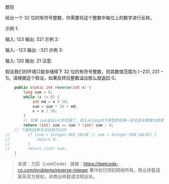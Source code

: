题目

给出一个 32 位的有符号整数，你需要将这个整数中每位上的数字进行反转。

示例 1:

输入: 123
输出: 321
 示例 2:

输入: -123
输出: -321
示例 3:

输入: 120
输出: 21
注意:

假设我们的环境只能存储得下 32 位的有符号整数，则其数值范围为 [−231,  231 − 1]。请根据这个假设，如果反转后整数溢出那么就返回 0。

```java
    public static int reverse(int x) {
        long sum = 0;
        while (x != 0) {
            int md = x % 10;
            sum = sum * 10 + md;
            x = x / 10;
        }
        // 如果 sum溢出int的范围了，那么从long向下转型的结果一定会丢失精度也就是 （int）sum != sum
        return (int) sum == sum ? (int) sum : 0;
	// 下面的这种方式也是可以的
//        if (sum > Integer.MAX_VALUE || sum < Integer.MIN_VALUE) {
//            return 0;
//        }
//        return (int) sum;
    }
```



> 来源：力扣（LeetCode）
> 链接：https://leetcode-cn.com/problems/reverse-integer
> 著作权归领扣网络所有。商业转载请联系官方授权，非商业转载请注明出处。